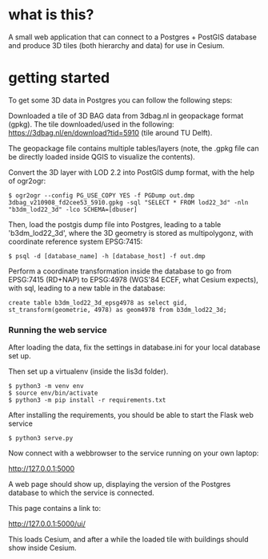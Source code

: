 # what is this?

A small web application that can connect to a Postgres + PostGIS database and produce 3D tiles (both hierarchy and data) for use in Cesium.

# getting started

To get some 3D data in Postgres you can follow the following steps:

Downloaded a tile of 3D BAG data from 3dbag.nl in geopackage format (gpkg). The tile downloaded/used in the following: <https://3dbag.nl/en/download?tid=5910> (tile around TU Delft).

The geopackage file contains multiple tables/layers (note, the .gpkg file can be directly loaded inside QGIS to visualize the contents). 

Convert the 3D layer with LOD 2.2 into PostGIS dump format, with the help of ogr2ogr:

```
$ ogr2ogr --config PG_USE_COPY YES -f PGDump out.dmp 3dbag_v210908_fd2cee53_5910.gpkg -sql "SELECT * FROM lod22_3d" -nln "b3dm_lod22_3d" -lco SCHEMA=[dbuser]
```

Then, load the postgis dump file into Postgres, leading to a table 'b3dm_lod22_3d', where the 3D geometry is stored as multipolygonz, with coordinate reference system EPSG:7415:

```
$ psql -d [database_name] -h [database_host] -f out.dmp
```

Perform a coordinate transformation inside the database to go from EPSG:7415 (RD+NAP) to EPSG:4978 (WGS'84 ECEF, what Cesium expects), with sql, leading to a new table in the database:

```
create table b3dm_lod22_3d_epsg4978 as select gid, st_transform(geometrie, 4978) as geom4978 from b3dm_lod22_3d;
```

### Running the web service

After loading the data, fix the settings in database.ini for your local database set up.

Then set up a virtualenv (inside the lis3d folder).

```
$ python3 -m venv env
$ source env/bin/activate
$ python3 -m pip install -r requirements.txt
```

After installing the requirements, you should be able to start the Flask web service

```
$ python3 serve.py
```

Now connect with a webbrowser to the service running on your own laptop:

<http://127.0.0.1:5000>

A web page should show up, displaying the version of the Postgres database to which the service is connected.

This page contains a link to:

<http://127.0.0.1:5000/ui/>

This loads Cesium, and after a while the loaded tile with buildings should show inside Cesium.